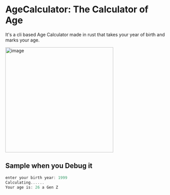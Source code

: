 # AgeCalculator: The Calculator of Age
It's a cli based Age Calculator made in rust that takes your year of birth and marks your age.

<img width="337" height="328" alt="image" src="https://github.com/user-attachments/assets/43375fbb-f746-4ede-8b5b-d52ced0fbb10" />


## Sample when you Debug it
```rust
enter your birth year: 1999
Calculating......
Your age is: 26 a Gen Z
```

